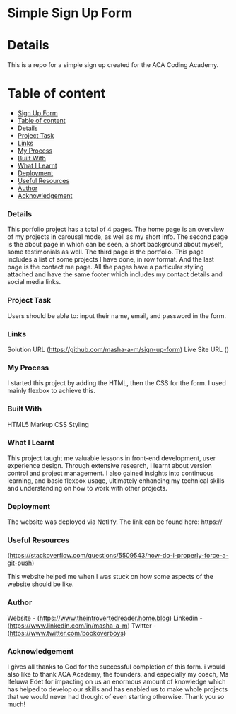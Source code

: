 # Simple Sign Up Form

# Details
This is a repo for a simple sign up created for the ACA Coding Academy. 


# Table of content

- [ Sign Up Form
](#sign-up-form)
- [ Table of content](#table-of-content)
- [Details](#details)
- [Project Task](#project-task)
- [Links](#links)
- [My Process](#my-process)
- [Built With](#built-with)
- [What I Learnt](#what-i-learnt)
- [Deployment](#deployment)
- [Useful Resources](#useful-resources)
- [Author](#author)
- [Acknowledgement](#acknowledgement)

### Details
This porfolio project has a total of 4 pages. The home page is an overview of my projects in carousal mode, as well as my short info. The second page is the about page in which can be seen, a short background about myself, some testimonials as well. The third page is the portfolio. This page includes a list of some projects I have done, in row format. And the last page is the contact me page. All the pages have a particular styling attached and have the same footer which includes my contact details and social media links. 

### Project Task
Users should be able to:
input their name, email, and password in the form.


### Links
Solution URL (https://github.com/masha-a-m/sign-up-form)
Live Site URL ()

### My Process
I started this project by adding the HTML, then the CSS for the form. I used mainly flexbox to achieve this.

### Built With
HTML5 Markup
CSS Styling

### What I Learnt
This project taught me valuable lessons in front-end development, user experience design. Through extensive research, I learnt about version control and project management. I also gained insights into continuous learning, and basic flexbox usage, ultimately enhancing my technical skills and understanding on how to work with other projects.

### Deployment
The website was deployed via Netlify. The link can be found here:
 https://


### Useful Resources

(https://stackoverflow.com/questions/5509543/how-do-i-properly-force-a-git-push)

This website helped me when I was stuck on how some aspects of the website should be like.

### Author
Website -  (https://www.theintrovertedreader.home.blog)
Linkedin - (https://www.linkedin.com/in/masha-a-m)
Twitter - (https://www.twitter.com/bookoverboys)

### Acknowledgement
I gives all thanks to God for the successful completion of this form. i would also like to thank ACA Academy, the founders, and especially my coach, Ms Ifeluwa Edet for impacting on us an enormous amount of knowledge which has helped to develop our skills and has enabled us to make whole projects that we would never had thought of even starting otherwise. Thank you so much!
 
